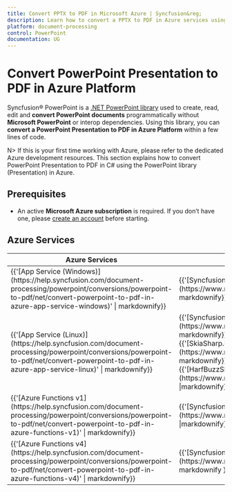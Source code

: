 ```yaml
---
title: Convert PPTX to PDF in Microsoft Azure | Syncfusion&reg;
description: Learn how to convert a PPTX to PDF in Azure services using .NET PowerPoint library (Presentation) without Microsoft PowerPoint or interop dependencies.
platform: document-processing
control: PowerPoint
documentation: UG
---
```


# Convert PowerPoint Presentation to PDF in Azure Platform 

Syncfusion&reg; PowerPoint is a [.NET PowerPoint library](https://www.syncfusion.com/document-processing/powerpoint-framework/net) used to create, read, edit and **convert PowerPoint documents** programmatically without **Microsoft PowerPoint** or interop dependencies. Using this library, you can **convert a PowerPoint Presentation to PDF in Azure Platform** within a few lines of code.

N> If this is your first time working with Azure, please refer to the dedicated Azure development resources. This section explains how to convert PowerPoint Presentation to PDF in C# using the PowerPoint library (Presentation) in Azure. 

## Prerequisites 
* An active **Microsoft Azure subscription** is required. If you don’t have one, please [create an account](https://portal.azure.com/#home) before starting.

## Azure Services
<table>
<thead>
<tr>
<th>
Azure Services<br/></th><th>
NuGet packages required<br/></th></tr></thead>
<tr>
<td>
{{'[App Service (Windows)](https://help.syncfusion.com/document-processing/powerpoint/conversions/powerpoint-to-pdf/net/convert-powerpoint-to-pdf-in-azure-app-service-windows)' | markdownify}}
<br/></td><td>
{{'[Syncfusion.PresentationRenderer.Net.Core](https://www.nuget.org/packages/Syncfusion.PresentationRenderer.Net.Core)' | markdownify}}</td></tr>
<tr>
<td>
{{'[App Service (Linux)](https://help.syncfusion.com/document-processing/powerpoint/conversions/powerpoint-to-pdf/net/convert-powerpoint-to-pdf-in-azure-app-service-linux)' | markdownify}}
<br/></td><td>
{{'[Syncfusion.PresentationRenderer.Net.Core](https://www.nuget.org/packages/Syncfusion.PresentationRenderer.Net.Core)' | markdownify}}<br/>
{{'[SkiaSharp.NativeAssets.Linux v2.88.8](https://www.nuget.org/packages/SkiaSharp.NativeAssets.Linux/2.88.8)' | markdownify}}<br/>{{'[HarfBuzzSharp.NativeAssets.Linux v7.3.0.2](https://www.nuget.org/packages/HarfBuzzSharp.NativeAssets.Linux/7.3.0.2)' |markdownify}} <br/></td></tr>
<tr>
<td>
{{'[Azure Functions v1](https://help.syncfusion.com/document-processing/powerpoint/conversions/powerpoint-to-pdf/net/convert-powerpoint-to-pdf-in-azure-functions-v1)' | markdownify}}
 <br/></td><td>
{{'[Syncfusion.PresentationToPdfConverter.AspNet](https://www.nuget.org/packages/Syncfusion.PresentationToPdfConverter.AspNet)' |markdownify}} <br/></td></tr>
<tr>
<td>
{{'[Azure Functions v4](https://help.syncfusion.com/document-processing/powerpoint/conversions/powerpoint-to-pdf/net/convert-powerpoint-to-pdf-in-azure-functions-v4)' | markdownify}}
<br/></td><td>
{{'[Syncfusion.PresentationRenderer.Net.Core](https://www.nuget.org/packages/Syncfusion.PresentationRenderer.Net.Core)' | markdownify }}<br/></td></tr>
</table>
